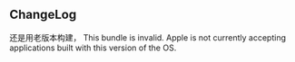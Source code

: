 
## ChangeLog

还是用老版本构建，
This bundle is invalid. Apple is not currently accepting applications built with this version of the OS.
